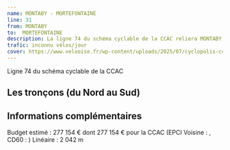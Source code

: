 ```yaml
---
name: MONTABY - MORTEFONTAINE
line: 31
from: MONTABY 
to:  MORTEFONTAINE 
description: La ligne 74 du schéma cyclable de la CCAC reliera MONTABY  à MORTEFONTAINE 
trafic: inconnu vélos/jour
cover: https://www.velooise.fr/wp-content/uploads/2025/07/cyclopolis-ccac-74.jpg
---
```

Ligne 74 du schéma cyclable de la CCAC  
## Les tronçons (du Nord au Sud)

## Informations complémentaires

Budget estimé : 277 154 € dont 277 154 € pour la CCAC (EPCI Voisine : , CD60 : )
Linéaire : 2 042 m

